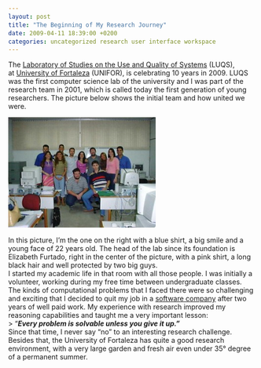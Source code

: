 ```yaml
---
layout: post
title: "The Beginning of My Research Journey"
date: 2009-04-11 18:39:00 +0200
categories: uncategorized research user interface workspace
---
```


The <a href="http://luqs.unifor.br/luqs">Laboratory of Studies on the Use and Quality of Systems</a> (LUQS), at <a href="http://www.blogger.com/luqs.unifor.br/luqs">University of Fortaleza</a> (UNIFOR), is celebrating 10 years in 2009. LUQS was the first computer science lab of the university and I was part of the research team in 2001, which is called today the first generation of young researchers. The picture below shows the initial team and how united we were.

<a href="http://69.89.31.239/~hildeber/wp-content/uploads/2009/04/1A.GERACAO-COMPLETO.jpg">![1A.GERACAO-COMPLETO-300x225.jpg](/images/posts/1A.GERACAO-COMPLETO-300x225.jpg)</a>

<div></div>
<div>In this picture, I’m the one on the right with a blue shirt, a big smile and a young face of 22 years old. The head of the lab since its foundation is Elizabeth Furtado, right in the center of the picture, with a pink shirt, a long black hair and well protected by two big guys.</div>
<div></div>
<div>I started my academic life in that room with all those people. I was initially a volunteer, working during my free time between undergraduate classes. The kinds of computational problems that I faced there were so challenging and exciting that I decided to quit my job in a <a href="http://www.ivia.com.br/">software company</a> after two years of well paid work. My experience with research improved my reasoning capabilities and taught me a very important lesson: </div>
<div>
> “<span style="font-style: italic;"><span style="font-weight: bold;">Every problem is solvable unless you give it up.”</span></span> 


</div>
<div>Since that time, I never say “no” to an interesting research challenge.</div>
<div></div>
<div>Besides that, the University of Fortaleza has quite a good research environment, with a very large garden and fresh air even under 35° degree of a permanent summer.</div